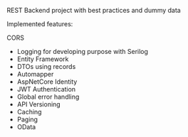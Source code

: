 REST Backend project with best practices and dummy data

Implemented features:

CORS
  -  Logging for developing purpose with Serilog
  -  Entity Framework
  -  DTOs using records
  -  Automapper
  -  AspNetCore Identity
  -  JWT Authentication
  -  Global error handling
  -  API Versioning
  -  Caching
  -  Paging
  -  OData
